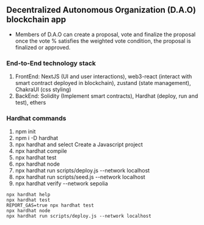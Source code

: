 ## Decentralized Autonomous Organization (D.A.O) blockchain app
- Members of D.A.O can create a proposal, vote and finalize the proposal once the vote % satisfies the weighted vote condition, the proposal is finalized or approved.

### End-to-End technology stack
1. FrontEnd: NextJS (UI and user interactions), web3-react (interact with smart contract deployed in blockchain), zustand (state management), ChakraUI (css styling)
2. BackEnd: Solidity (Implement smart contracts), Hardhat (deploy, run and test), ethers



### Hardhat commands
1. npm init
2. npm i -D hardhat 
3. npx hardhat and select Create a Javascript project
4. npx hardhat compile
5. npx hardhat test
6. npx hardhat node
7. npx hardhat run scripts/deploy.js --network localhost
8. npx hardhat run scripts/seed.js --network localhost
9. npx hardhat verify --network sepolia <api-key> <constructor-args>

```shell
npx hardhat help
npx hardhat test
REPORT_GAS=true npx hardhat test
npx hardhat node
npx hardhat run scripts/deploy.js --network localhost
```

